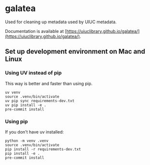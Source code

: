 # galatea
Used for cleaning up metadata used by UIUC metadata.

Documentation is available at [https://uiuclibrary.github.io/galatea/](https://uiuclibrary.github.io/galatea/).

## Set up development environment on Mac and Linux

### Using UV instead of pip

This way is better and faster than using pip.

```shell
uv venv
source .venv/bin/activate
uv pip sync requirements-dev.txt
uv pip install -e .
pre-commit install
```

### Using pip

If you don't have uv installed:

```shell
python -m venv .venv
source .venv/bin/activate
pip install -r requirements-dev.txt
pip install -e .
pre-commit install
```
